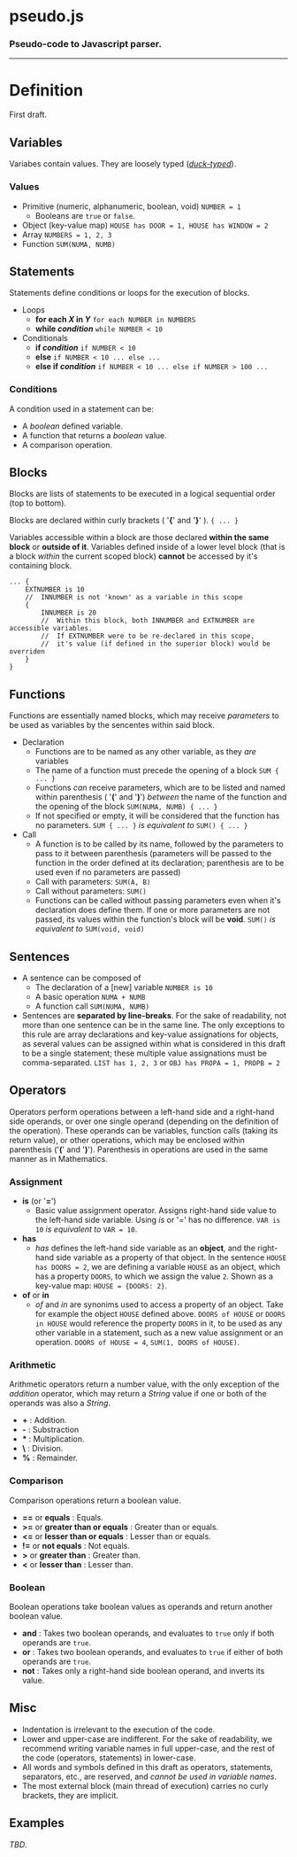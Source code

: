 # pseudo.js
### Pseudo-code to Javascript parser.


----

# Definition
First draft.

## Variables
Variabes contain values. They are loosely typed (*[duck-typed](https://en.wikipedia.org/wiki/Duck_typing)*).

### Values
  - Primitive (numeric, alphanumeric, boolean, void) `NUMBER = 1`
    - Booleans are `true` or `false`.
  - Object (key-value map) `HOUSE has DOOR = 1, HOUSE has WINDOW = 2`
  - Array `NUMBERS = 1, 2, 3`
  - Function `SUM(NUMA, NUMB)`

## Statements
Statements define conditions or loops for the execution of blocks.
- Loops
  - **for each _X_ in _Y_** `for each NUMBER in NUMBERS`
  - **while _condition_** `while NUMBER < 10`
- Conditionals
  - **if _condition_** `if NUMBER < 10`
  - **else** `if NUMBER < 10 ... else ...`
  - **else if _condition_** `if NUMBER < 10 ... else if NUMBER > 100 ...`

### Conditions
A condition used in a statement can be:
- A _boolean_ defined variable.
- A function that returns a _boolean_ value.
- A comparison operation.

## Blocks
Blocks are lists of statements to be executed in a logical sequential order (top to bottom).

Blocks are declared within curly brackets ( '**{**' and '**}**' ). `{ ... }` 

Variables accessible within a block are those declared **within the same block** or **outside of it**. Variables defined inside of a lower level block (that is a block _within_ the current scoped block) **cannot** be accessed by it's containing block.
```
... {
    EXTNUMBER is 10
    //  INNUMBER is not 'known' as a variable in this scope
    {
        INNUMBER is 20
        //  Within this block, both INNUMBER and EXTNUMBER are accessible variables.
        //  If EXTNUMBER were to be re-declared in this scope,
        //  it's value (if defined in the superior block) would be overriden
    }
}
```

## Functions
Functions are essentially named blocks, which may receive _parameters_ to be used as variables by the sencentes within said block.
- Declaration
  - Functions are to be named as any other variable, as they _are_ variables
  - The name of a function must precede the opening of a block `SUM { ... }`
  - Functions _can_ receive parameters, which are to be listed and named within parenthesis ( '**(**' and '**)**') _between_ the name of the function and the opening of the block `SUM(NUMA, NUMB) { ... }`
  - If not specified or empty, it will be considered that the function has no parameters. `SUM { ... }` _is equivalent to_ `SUM() { ... }`
- Call
  - A function is to be called by its name, followed by the parameters to pass to it between parenthesis (parameters will be passed to the function in the order defined at its declaration; parenthesis are to be used even if no parameters are passed)
  - Call with parameters: `SUM(A, B)`
  - Call without parameters: `SUM()`
  - Functions can be called without passing parameters even when it's declaration does define them. If one or more parameters are not passed, its values within the function's block will be **void**. `SUM()` _is equivalent to_ `SUM(void, void)`

## Sentences
- A sentence can be composed of
  - The declaration of a [new] variable `NUMBER is 10`
  - A basic operation `NUMA + NUMB`
  - A function call `SUM(NUMA, NUMB)`
- Sentences are **separated by line-breaks**. For the sake of readability, not more than one sentence can be in the same line. The only exceptions to this rule are array declarations and key-value assignations for objects, as several values can be assigned within what is considered in this draft to be a single statement; these multiple value assignations must be comma-separated. `LIST has 1, 2, 3` or `OBJ has PROPA = 1, PROPB = 2`


## Operators

Operators perform operations between a left-hand side and a right-hand side operands, or over one single operand (depending on the definition of the operation). These operands can be variables, function calls (taking its return value), or other operations, which may be enclosed within parenthesis ('**(**' and '**)**'). Parenthesis in operations are used in the same manner as in Mathematics.

### Assignment
- **is** (or '**=**')
  - Basic value assignment operator. Assigns right-hand side value to the left-hand side variable. Using _is_ or '_=_' has no difference. `VAR is 10` _is equivalent to_ `VAR = 10`.
- **has**
  - _has_ defines the left-hand side variable as an **object**, and the right-hand side variable as a property of that object. In the sentence `HOUSE has DOORS = 2`, we are defining a variable `HOUSE` as an object, which has a property `DOORS`, to which we assign the value `2`. Shown as a key-value map: `HOUSE = {DOORS: 2}`.
- **of** or **in**
  - _of_ and _in_ are synonims used to access a property of an object. Take for example the object `HOUSE` defined above. `DOORS of HOUSE` or `DOORS in HOUSE` would reference the property `DOORS` in it, to be used as any other variable in a statement, such as a new value assignment or an operation. `DOORS of HOUSE = 4`, `SUM(1, DOORS of HOUSE)`.

### Arithmetic
Arithmetic operators return a number value, with the only exception of the _addition_ operator, which may return a _String_ value if one or both of the operands was also a _String_.
- **+** : Addition.
- **\-** : Substraction
- **\*** : Multiplication.
- **\\** : Division.
- **%** : Remainder.

### Comparison
Comparison operations return a boolean value.
- **==** or **equals** : Equals.
- **\>=** or **greater than or equals** : Greater than or equals.
- **<=** or **lesser than or equals** : Lesser than or equals.
- **!=** or **not equals** : Not equals.
- **\>** or **greater than** : Greater than.
- **<** or **lesser than** : Lesser than.

### Boolean
Boolean operations take boolean values as operands and return another boolean value.
- **and** : Takes two boolean operands, and evaluates to `true` only if both operands are `true`.
- **or** : Takes two boolean operands, and evaluates to `true` if either of both operands are `true`.
- **not** : Takes only a right-hand side boolean operand, and inverts its value.


## Misc
- Indentation is irrelevant to the execution of the code.
- Lower and upper-case are indifferent. For the sake of readability, we recommend writing variable names in full upper-case, and the rest of the code (operators, statements) in lower-case.
- All words and symbols defined in this draft as operators, statements, separators, etc., are reserved, and _cannot be used in variable names_.
- The most external block (main thread of execution) carries no curly brackets, they are implicit.

## Examples
_TBD_.


